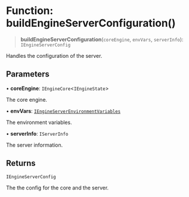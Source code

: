 # Function: buildEngineServerConfiguration()

> **buildEngineServerConfiguration**(`coreEngine`, `envVars`, `serverInfo`): `IEngineServerConfig`

Handles the configuration of the server.

## Parameters

• **coreEngine**: `IEngineCore`\<`IEngineState`\>

The core engine.

• **envVars**: [`IEngineServerEnvironmentVariables`](../interfaces/IEngineServerEnvironmentVariables.md)

The environment variables.

• **serverInfo**: `IServerInfo`

The server information.

## Returns

`IEngineServerConfig`

The the config for the core and the server.
